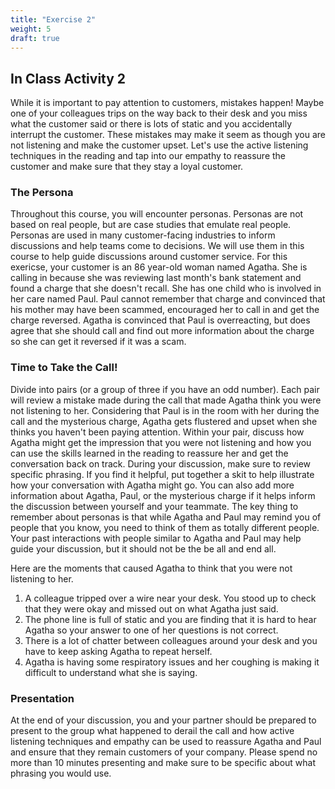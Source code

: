 ```yaml
---
title: "Exercise 2"
weight: 5
draft: true
---
```



## In Class Activity 2

While it is important to pay attention to customers, mistakes happen! Maybe one of your colleagues trips on the way back to their desk and you miss what the customer said or there is lots of static and you accidentally interrupt the customer. These mistakes may make it seem as though you are not listening and make the customer upset. Let's use the active listening techniques in the reading and tap into our empathy to reassure the customer and make sure that they stay a loyal customer.

### The Persona

Throughout this course, you will encounter personas. Personas are not based on real people, but are case studies that emulate real people. Personas are used in many customer-facing industries to inform discussions and help teams come to decisions. We will use them in this course to help guide discussions around customer service. For this exericse, your customer is an 86 year-old woman named Agatha. She is calling in because she was reviewing last month's bank statement and found a charge that she doesn't recall. She has one child who is involved in her care named Paul. Paul cannot remember that charge and convinced that his mother may have been scammed, encouraged her to call in and get the charge reversed. Agatha is convinced that Paul is overreacting, but does agree that she should call and find out more information about the charge so she can get it reversed if it was a scam. 

### Time to Take the Call!

Divide into pairs (or a group of three if you have an odd number). Each pair will review a mistake made during the call that made Agatha think you were not listening to her. Considering that Paul is in the room with her during the call and the mysterious charge, Agatha gets flustered and upset when she thinks you haven't been paying attention. Within your pair, discuss how Agatha might get the impression that you were not listening and how you can use the skills learned in the reading to reassure her and get the conversation back on track. During your discussion, make sure to review specific phrasing. If you find it helpful, put together a skit to help illustrate how your conversation with Agatha might go.
You can also add more information about Agatha, Paul, or the mysterious charge if it helps inform the discussion between yourself and your teammate. The key thing to remember about personas is that while Agatha and Paul may remind you of people that you know, you need to think of them as totally different people. Your past interactions with people similar to Agatha and Paul may help guide your discussion, but it should not be the be all and end all.

Here are the moments that caused Agatha to think that you were not listening to her.

1. A colleague tripped over a wire near your desk. You stood up to check that they were okay and missed out on what Agatha just said.
1. The phone line is full of static and you are finding that it is hard to hear Agatha so your answer to one of her questions is not correct.
1. There is a lot of chatter between colleagues around your desk and you have to keep asking Agatha to repeat herself.
1. Agatha is having some respiratory issues and her coughing is making it difficult to understand what she is saying. 

### Presentation

At the end of your discussion, you and your partner should be prepared to present to the group what happened to derail the call and how active listening techniques and empathy can be used to reassure Agatha and Paul and ensure that they remain customers of your company. Please spend no more than 10 minutes presenting and make sure to be specific about what phrasing you would use.

